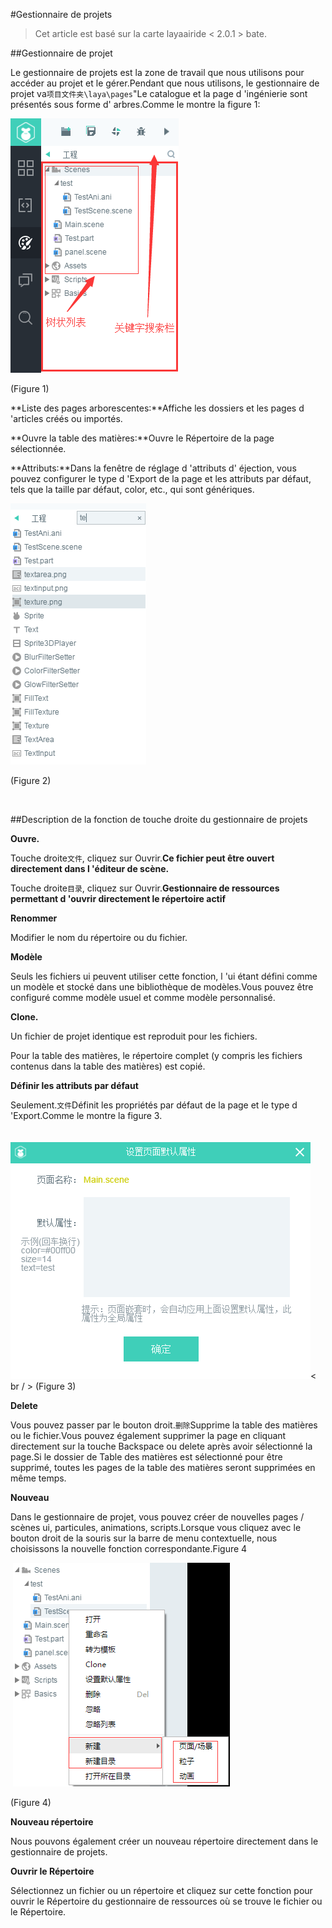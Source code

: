 #Gestionnaire de projets

> Cet article est basé sur la carte layaairide < 2.0.1 > bate.

##Gestionnaire de projet

Le gestionnaire de projets est la zone de travail que nous utilisons pour accéder au projet et le gérer.Pendant que nous utilisons, le gestionnaire de projet va`项目文件夹\laya\pages`"Le catalogue et la page d 'ingénierie sont présentés sous forme d' arbres.Comme le montre la figure 1:

​![blob.png](img/1.png)        


(Figure 1)

**Liste des pages arborescentes:**Affiche les dossiers et les pages d 'articles créés ou importés.

**Ouvre la table des matières:**Ouvre le Répertoire de la page sélectionnée.

**Attributs:**Dans la fenêtre de réglage d 'attributs d' éjection, vous pouvez configurer le type d 'Export de la page et les attributs par défaut, tels que la taille par défaut, color, etc., qui sont génériques.

​![blob.png](img/2.png)

(Figure 2)

​

##Description de la fonction de touche droite du gestionnaire de projets

**Ouvre.**

Touche droite`文件`, cliquez sur Ouvrir.**Ce fichier peut être ouvert directement dans l 'éditeur de scène.**

Touche droite`目录`, cliquez sur Ouvrir.**Gestionnaire de ressources permettant d 'ouvrir directement le répertoire actif**

**Renommer**

Modifier le nom du répertoire ou du fichier.

**Modèle**

Seuls les fichiers ui peuvent utiliser cette fonction, l 'ui étant défini comme un modèle et stocké dans une bibliothèque de modèles.Vous pouvez être configuré comme modèle usuel et comme modèle personnalisé.

**Clone.**

Un fichier de projet identique est reproduit pour les fichiers.

Pour la table des matières, le répertoire complet (y compris les fichiers contenus dans la table des matières) est copié.

**Définir les attributs par défaut**

Seulement.`文件`Définit les propriétés par défaut de la page et le type d 'Export.Comme le montre la figure 3.



　　![图3](img/3.png)< br / > (Figure 3)

**Delete**

Vous pouvez passer par le bouton droit.`删除`Supprime la table des matières ou le fichier.Vous pouvez également supprimer la page en cliquant directement sur la touche Backspace ou delete après avoir sélectionné la page.Si le dossier de Table des matières est sélectionné pour être supprimé, toutes les pages de la table des matières seront supprimées en même temps.

**Nouveau**

Dans le gestionnaire de projet, vous pouvez créer de nouvelles pages / scènes ui, particules, animations, scripts.Lorsque vous cliquez avec le bouton droit de la souris sur la barre de menu contextuelle, nous choisissons la nouvelle fonction correspondante.Figure 4



​        ![blob.png](img/4.png)

(Figure 4)


 **Nouveau répertoire**

Nous pouvons également créer un nouveau répertoire directement dans le gestionnaire de projets.

**Ouvrir le Répertoire**

Sélectionnez un fichier ou un répertoire et cliquez sur cette fonction pour ouvrir le Répertoire du gestionnaire de ressources où se trouve le fichier ou le Répertoire.


